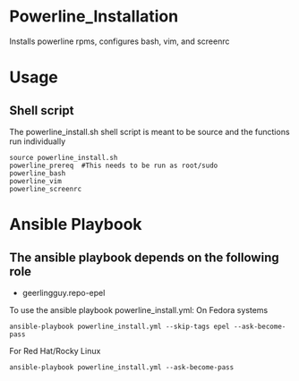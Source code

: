 # Powerline_Installation
Installs powerline rpms, configures bash, vim, and screenrc

# Usage
## Shell script 
The powerline_install.sh shell script is meant to be source and the functions run individually

```
source powerline_install.sh
powerline_prereq  #This needs to be run as root/sudo
powerline_bash
powerline_vim
powerline_screenrc
```

# Ansible Playbook
## The ansible playbook depends on the following role
* geerlingguy.repo-epel

To use the ansible playbook powerline_install.yml:
On Fedora systems

```
ansible-playbook powerline_install.yml --skip-tags epel --ask-become-pass
```

For Red Hat/Rocky Linux

```
ansible-playbook powerline_install.yml --ask-become-pass
```
